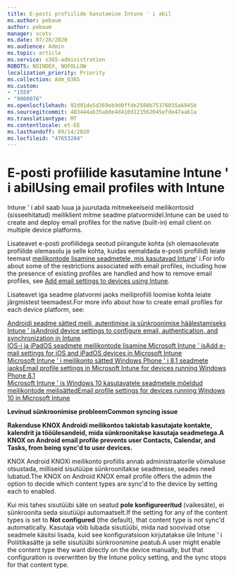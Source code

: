 ```yaml
---
title: E-posti profiilide kasutamine Intune ' i abil
ms.author: pebaum
author: pebaum
manager: scotv
ms.date: 07/28/2020
ms.audience: Admin
ms.topic: article
ms.service: o365-administration
ROBOTS: NOINDEX, NOFOLLOW
localization_priority: Priority
ms.collection: Adm_O365
ms.custom:
- "1559"
- "9000076"
ms.openlocfilehash: 92d91de5d369eb9d0ffde2580b75376035a6945b
ms.sourcegitcommit: 483444ab35ab0e4d410d121562045efde47aa61a
ms.translationtype: MT
ms.contentlocale: et-EE
ms.lasthandoff: 09/14/2020
ms.locfileid: "47653284"
---
```

# <a name="using-email-profiles-with-intune"></a><span data-ttu-id="318d2-102">E-posti profiilide kasutamine Intune ' i abil</span><span class="sxs-lookup"><span data-stu-id="318d2-102">Using email profiles with Intune</span></span>

<span data-ttu-id="318d2-103">Intune ' i abil saab luua ja juurutada mitmekeelseid meilikontosid (sisseehitatud) meiliklient mitme seadme platvormidel.</span><span class="sxs-lookup"><span data-stu-id="318d2-103">Intune can be used to create and deploy email profiles for the native (built-in) email client on multiple device platforms.</span></span>

<span data-ttu-id="318d2-104">Lisateavet e-posti profiilidega seotud piirangute kohta (sh olemasolevate profiilide olemasolu ja selle kohta, kuidas eemaldada e-posti profiilid) leiate teemast [meilikontode lisamine seadmetele, mis kasutavad Intune](https://docs.microsoft.com/intune/email-settings-configure)' i.</span><span class="sxs-lookup"><span data-stu-id="318d2-104">For info about some of the restrictions associated with email profiles, including how the presence of existing profiles are handled and how to remove email profiles, see [Add email settings to devices using Intune](https://docs.microsoft.com/intune/email-settings-configure).</span></span>

<span data-ttu-id="318d2-105">Lisateavet iga seadme platvormi jaoks meiliprofiili loomise kohta leiate järgmistest teemadest.</span><span class="sxs-lookup"><span data-stu-id="318d2-105">For more info about how to create email profiles for each device platform, see:</span></span>

[<span data-ttu-id="318d2-106">Androidi seadme sätted meili, autentimise ja sünkroonimise häälestamiseks Intune ' is</span><span class="sxs-lookup"><span data-stu-id="318d2-106">Android device settings to configure email, authentication, and synchronization in Intune</span></span>](https://docs.microsoft.com/intune/email-settings-android)  
[<span data-ttu-id="318d2-107">IOS-i ja iPadOS seadmete meilikontode lisamine Microsoft Intune ' is</span><span class="sxs-lookup"><span data-stu-id="318d2-107">Add e-mail settings for iOS and iPadOS devices in Microsoft Intune</span></span>](https://docs.microsoft.com/intune/email-settings-ios)  
[<span data-ttu-id="318d2-108">Microsoft Intune ' i meilikonto sätted Windows Phone ' i 8,1 seadmete jaoks</span><span class="sxs-lookup"><span data-stu-id="318d2-108">Email profile settings in Microsoft Intune for devices running Windows Phone 8.1</span></span>](https://docs.microsoft.com/intune/email-settings-windows-phone-8-1)  
[<span data-ttu-id="318d2-109">Microsoft Intune ' is Windows 10 kasutavatele seadmetele mõeldud meilikontode meilisätted</span><span class="sxs-lookup"><span data-stu-id="318d2-109">Email profile settings for devices running Windows 10 in Microsoft Intune</span></span>](https://docs.microsoft.com/intune/email-settings-windows-10)

<span data-ttu-id="318d2-110">**Levinud sünkroonimise probleem**</span><span class="sxs-lookup"><span data-stu-id="318d2-110">**Common syncing issue**</span></span>

<span data-ttu-id="318d2-111">**Rakenduse KNOX Androidi meilikontos takistab kasutajate kontakte, kalendrit ja tööülesandeid, mida sünkroonitakse kasutaja seadmetega.**</span><span class="sxs-lookup"><span data-stu-id="318d2-111">**A KNOX on Android email profile prevents user Contacts, Calendar, and Tasks, from being sync'd to user devices.**</span></span>

<span data-ttu-id="318d2-112">KNOX Android KNOXi meilikonto profiilis annab administraatorile võimaluse otsustada, milliseid sisutüüpe sünkroonitakse seadmesse, seades need lubatud.</span><span class="sxs-lookup"><span data-stu-id="318d2-112">The KNOX on Android KNOX email profile offers the admin the option to decide which content types are sync'd to the device by setting each to enabled.</span></span>

<span data-ttu-id="318d2-113">Kui mis tahes sisutüübi säte on seatud **pole konfigureeritud** (vaikesäte), ei sünkroonita seda sisutüüpi automaatselt.</span><span class="sxs-lookup"><span data-stu-id="318d2-113">If the setting for any of the content types is set to **Not configured** (the default), that content type is not sync'd automatically.</span></span> <span data-ttu-id="318d2-114">Kasutaja võib lubada sisutüübi, mida nad soovivad otse seadmele käsitsi lisada, kuid see konfiguratsioon kirjutatakse üle Intune ' i Poliitikasätte ja selle sisutüübi sünkroonimine peatub.</span><span class="sxs-lookup"><span data-stu-id="318d2-114">A user might enable the content type they want directly on the device manually, but that configuration is overwritten by the Intune policy setting, and the sync stops for that content type.</span></span>

